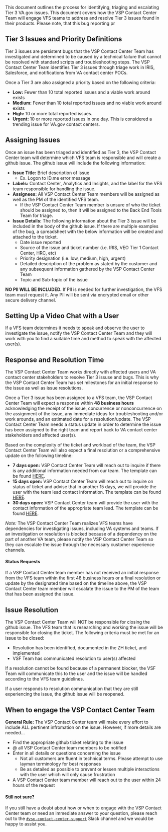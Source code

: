 This document outlines the process for identifying, triaging and escalating Tier 3 VA.gov issues. This document covers how the VSP Contact Center Team will engage VFS teams to address and resolve Tier 3 issues found in their products. Please note, that this bug reporting pr

## Tier 3 Issues and Priority Definitions

Tier 3 issues are persistent bugs that the VSP Contact Center Team has investigated and determined to be caused by a technical failure that cannot be resolved with standard scripts and troubleshooting steps. The VSP Contact Center Team identifies Tier 3 issues through triage work in IRIS, Salesforce, and notifications from VA contact center POCs.

Once a Tier 3 are also assigned a priority based on the following criteria:

  * **Low:** Fewer than 10 total reported issues and a viable work around exists
  * **Medium:** Fewer than 10 total reported issues and no viable work around exists
  * **High:** 10 or more total reported issues. 
  * **Urgent:** 10 or more reported issues in one day. This is considered a trending issue for VA.gov contact centers. 

## Assigning Issues
Once an issue has been triaged and identified as Tier 3, the VSP Contact Center team will determine which VFS team is responsible and will create a github issue. The github issue will include the following information:

* **Issue Title:** Brief description of issue
    * Ex. Logon to ID.me error message
* **Labels:** Contact Center, Analytics and Insights, and the label for the VFS team responsible for handling the issue.
* **Assignees:** All VSP Contact Center Team members will be assigned as well as the PM of the identified VFS team. 
    * If the VSP Contact Center Team member is unsure of who the ticket should be assigned to, then it will be assigned to the Back End Tools Team for triage.
* **Issue Details:** The following information about the Tier 3 issue will be included in the body of the github issue. If there are multiple examples of the bug, a spreadsheet with the below information will be created and attached to the ticket.
  * Date issue reported
  * Source of the issue and ticket number (i.e. IRIS, VEO Tier 1 Contact Center, HRC, etc)
  * Priority designation (i.e. low, medium, high, urgent)
  * Detailed description of the problem as stated by the customer and any subsequent information gathered by the VSP Contact Center Team
  * Topic and Sub-topic of the issue

**NO PII WILL BE INCLUDED.** If PII is needed for further investigation, the VFS team must request it. Any PII will be sent via encrypted email or other secure delivery channel. 

## Setting Up a Video Chat with a User
If a VFS team determines it needs to speak and observe the user to investigate the issue, notify the VSP Contact Center Team and they will work with you to find a suitable time and method to speak with the affected user(s).  

## Response and Resolution Time
The VSP Contact Center Team works directly with affected users and VA contact center stakeholders to resolve Tier 3 issuse and bugs. This is why the VSP Contact Center Team has set milestones for an initial response to the issue as well as issue resolutions. 

Once a Tier 3 issue has been assigned to a VFS team, the VSP Contact Center Team will expect a response within **48 business hours** acknowledging the receipt of the issue, concurrence or nonconcurrence on the assignment of the issue, any immediate ideas for troubleshooting and/or work arounds, and an estimated date for a resolution/update. The VSP Contact Center Team needs a status update in order to determine the issue has been assigned to the right team and report back to VA contact center stakeholders and affected user(s).

Based on the complexity of the ticket and workload of the team, the VSP Contact Center Team will also expect a final resolution or a comprehensive update on the following timeline: 

  * **7 days open:** VSP Contact Center Team will reach out to inquire if there is any additional information needed from our team.  The template can be found [HERE](https://github.com/department-of-veterans-affairs/va.gov-team/blob/master/teams/vsp/teams/insights-analytics/contact-center/milestone-templates.md).
  * **15 days open:** VSP Contact Center Team will reach out to inquire on status of ticket and advise that in another 15 days, we will provide the user with the team lead contact information.  The template can be found [HERE](https://github.com/department-of-veterans-affairs/va.gov-team/blob/master/teams/vsp/teams/insights-analytics/contact-center/milestone-templates.md).
  * **30 days open:** VSP Contact Center team will provide the user with the contact information of the appropriate team lead.  The template can be found [HERE](https://github.com/department-of-veterans-affairs/va.gov-team/blob/master/teams/vsp/teams/insights-analytics/contact-center/milestone-templates.md).

*Note:* The VSP Contact Center Team realizes VFS teams have dependencies for investigating issues, including VA systems and teams. If an investigation or resolution is blocked because of a dependency on the part of another VA team, please notify the VSP Contact Center Team so they can escalate the issue through the necessary customer experience channels. 
  
#### Status Requests
If a VSP Contact Center team member has not received an initial response from the VFS team within the first 48 business hours or a final resolution or update by the designated time based on the timeline above, the VSP Contact Center team member will escalate the issue to the PM of the team that has been assigned the issue. 

## Issue Resolution
The VSP Contact Center Team will NOT be responsible for closing the github issue.  The VFS team that is researching and working the issue will be responsible for closing the ticket. The following criteria must be met for an issue to be closed:
 * Resolution has been identified, documented in the ZH ticket, and implemented
 * VSF Team has communicated resolution to user(s) affected

If a resolution cannot be found because of a permanent blocker, the VSF Team will communicate this to the user and the issue will be handled according to the VFS team guidelines. 

If a user responds to resolution communication that they are still experiencing the issue, the github issue will be reopened. 

## When to engage the VSP Contact Center Team
  
**General Rule:** The VSP Contact Center team will make every effort to include ALL pertinent infromation on the issue.  However, if more details are needed...
- Find the appropriate github ticket relating to the issue
- @ all VSP Contact Center team members to be notified 
- Enter in all details or questions concerning the issue
  - Not all customers are fluent in technical terms. Please attempt to use layman terminology for best responses
  - Be as detailed as possible to prevent or lessen multiple interactions with the user which will only cause frustration
- A VSP Contact Center team member will reach out to the user within 24 hours of the request

#### Still not sure?

If you still have a doubt about how or when to engage with the VSP Contact Center team or need an immediate answer to your question, please reach out to the [`#vsp-contact-center-support`](https://dsva.slack.com/messages/CK1FA11H8) Slack channel and we would be happy to assist you.
